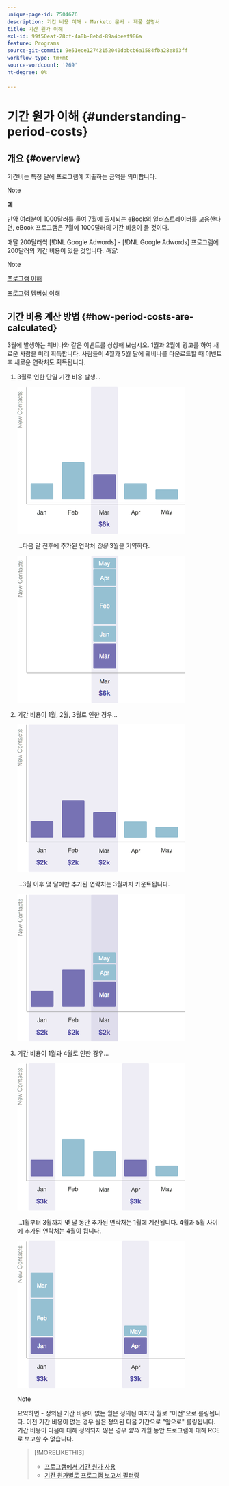 ```yaml
---
unique-page-id: 7504676
description: 기간 비용 이해 - Marketo 문서 - 제품 설명서
title: 기간 원가 이해
exl-id: 99f50eaf-28cf-4a8b-8ebd-89a4beef986a
feature: Programs
source-git-commit: 9e51ece12742152040dbbcb6a1584fba28e863ff
workflow-type: tm+mt
source-wordcount: '269'
ht-degree: 0%

---
```


# 기간 원가 이해 {#understanding-period-costs}

## 개요 {#overview}

기간비는 특정 달에 프로그램에 지출하는 금액을 의미합니다.

>[!NOTE]
>
>**예**
>
>만약 여러분이 1000달러를 들여 7월에 출시되는 eBook의 일러스트레이터를 고용한다면, eBook 프로그램은 7월에 1000달러의 기간 비용이 들 것이다.
>
>매달 200달러씩 [!DNL Google Adwords] - [!DNL Google Adwords] 프로그램에 200달러의 기간 비용이 있을 것입니다. _매달_.

>[!NOTE]
>
>[프로그램 이해](/help/marketo/product-docs/core-marketo-concepts/programs/creating-programs/understanding-programs.md)
>
>[프로그램 멤버십 이해](/help/marketo/product-docs/core-marketo-concepts/programs/creating-programs/understanding-program-membership.md)

## 기간 비용 계산 방법 {#how-period-costs-are-calculated}

3월에 발생하는 웨비나와 같은 이벤트를 상상해 보십시오. 1월과 2월에 광고를 하여 새로운 사람을 미리 획득합니다. 사람들이 4월과 5월 달에 웨비나를 다운로드할 때 이벤트 후 새로운 연락처도 획득됩니다.

1. 3월로 인한 단일 기간 비용 발생...

   ![](assets/graph1.png)

   ...다음 달 전후에 추가된 연락처 *전용* 3월을 기약하다.

   ![](assets/graph2.png)

1. 기간 비용이 1월, 2월, 3월로 인한 경우...

   ![](assets/graph3.png)

   ...3월 이후 몇 달에만 추가된 연락처는 3월까지 카운트됩니다.

   ![](assets/graph4.png)

1. 기간 비용이 1월과 4월로 인한 경우...

   ![](assets/graph5.png)

   ...1월부터 3월까지 몇 달 동안 추가된 연락처는 1월에 계산됩니다. 4월과 5월 사이에 추가된 연락처는 4월이 됩니다.

   ![](assets/graph6.png)

   >[!NOTE]
   >
   >요약하면 - 정의된 기간 비용이 없는 월은 정의된 마지막 월로 &quot;이전&quot;으로 롤링됩니다. 이전 기간 비용이 없는 경우 월은 정의된 다음 기간으로 &quot;앞으로&quot; 롤링됩니다. 기간 비용이 다음에 대해 정의되지 않은 경우 _임의_ 개월 동안 프로그램에 대해 RCE로 보고할 수 없습니다.

   >[!MORELIKETHIS]
   >
   >* [프로그램에서 기간 원가 사용](/help/marketo/product-docs/core-marketo-concepts/programs/working-with-programs/using-period-costs-in-a-program.md)
   >* [기간 원가별로 프로그램 보고서 필터링](/help/marketo/product-docs/core-marketo-concepts/programs/program-performance-report/filter-a-program-report-by-period-cost.md)
